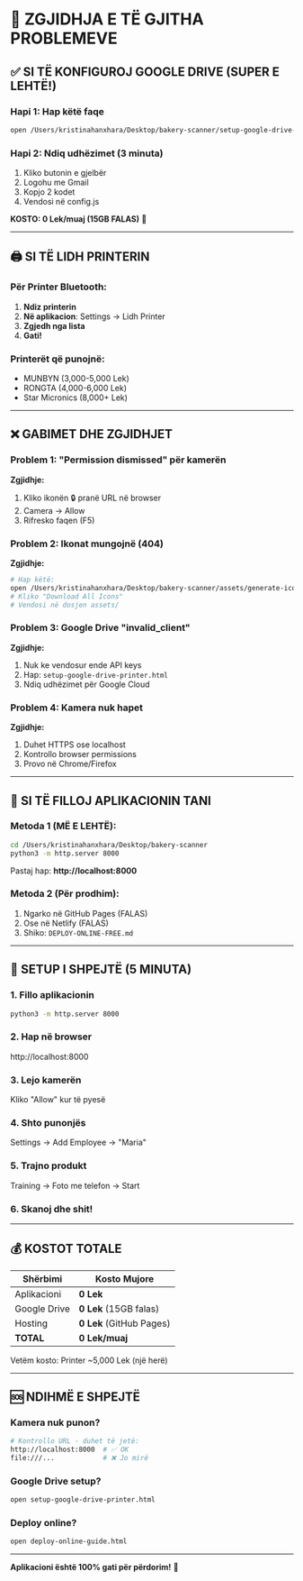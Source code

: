 # 🎯 ZGJIDHJA E TË GJITHA PROBLEMEVE

## ✅ SI TË KONFIGUROJ GOOGLE DRIVE (SUPER E LEHTË!)

### Hapi 1: Hap këtë faqe
```bash
open /Users/kristinahanxhara/Desktop/bakery-scanner/setup-google-drive-printer.html
```

### Hapi 2: Ndiq udhëzimet (3 minuta)
1. Kliko butonin e gjelbër
2. Logohu me Gmail
3. Kopjo 2 kodet
4. Vendosi në config.js

**KOSTO: 0 Lek/muaj (15GB FALAS)** 🎉

---

## 🖨️ SI TË LIDH PRINTERIN

### Për Printer Bluetooth:
1. **Ndiz printerin**
2. **Në aplikacion**: Settings → Lidh Printer
3. **Zgjedh nga lista**
4. **Gati!**

### Printerët që punojnë:
- MUNBYN (3,000-5,000 Lek)
- RONGTA (4,000-6,000 Lek)
- Star Micronics (8,000+ Lek)

---

## ❌ GABIMET DHE ZGJIDHJET

### Problem 1: "Permission dismissed" për kamerën
**Zgjidhje:**
1. Kliko ikonën 🔒 pranë URL në browser
2. Camera → Allow
3. Rifresko faqen (F5)

### Problem 2: Ikonat mungojnë (404)
**Zgjidhje:**
```bash
# Hap këtë:
open /Users/kristinahanxhara/Desktop/bakery-scanner/assets/generate-icons.html
# Kliko "Download All Icons"
# Vendosi në dosjen assets/
```

### Problem 3: Google Drive "invalid_client"
**Zgjidhje:**
1. Nuk ke vendosur ende API keys
2. Hap: `setup-google-drive-printer.html`
3. Ndiq udhëzimet për Google Cloud

### Problem 4: Kamera nuk hapet
**Zgjidhje:**
1. Duhet HTTPS ose localhost
2. Kontrollo browser permissions
3. Provo në Chrome/Firefox

---

## 🚀 SI TË FILLOJ APLIKACIONIN TANI

### Metoda 1 (MË E LEHTË):
```bash
cd /Users/kristinahanxhara/Desktop/bakery-scanner
python3 -m http.server 8000
```
Pastaj hap: **http://localhost:8000**

### Metoda 2 (Për prodhim):
1. Ngarko në GitHub Pages (FALAS)
2. Ose në Netlify (FALAS)
3. Shiko: `DEPLOY-ONLINE-FREE.md`

---

## 📱 SETUP I SHPEJTË (5 MINUTA)

### 1. Fillo aplikacionin
```bash
python3 -m http.server 8000
```

### 2. Hap në browser
http://localhost:8000

### 3. Lejo kamerën
Kliko "Allow" kur të pyesë

### 4. Shto punonjës
Settings → Add Employee → "Maria"

### 5. Trajno produkt
Training → Foto me telefon → Start

### 6. Skanoj dhe shit!

---

## 💰 KOSTOT TOTALE

| Shërbimi | Kosto Mujore |
|----------|--------------|
| Aplikacioni | **0 Lek** |
| Google Drive | **0 Lek** (15GB falas) |
| Hosting | **0 Lek** (GitHub Pages) |
| **TOTAL** | **0 Lek/muaj** |

Vetëm kosto: Printer ~5,000 Lek (një herë)

---

## 🆘 NDIHMË E SHPEJTË

### Kamera nuk punon?
```bash
# Kontrollo URL - duhet të jetë:
http://localhost:8000  # ✅ OK
file:///...            # ❌ Jo mirë
```

### Google Drive setup?
```bash
open setup-google-drive-printer.html
```

### Deploy online?
```bash
open deploy-online-guide.html
```

---

**Aplikacioni është 100% gati për përdorim!** 🎉